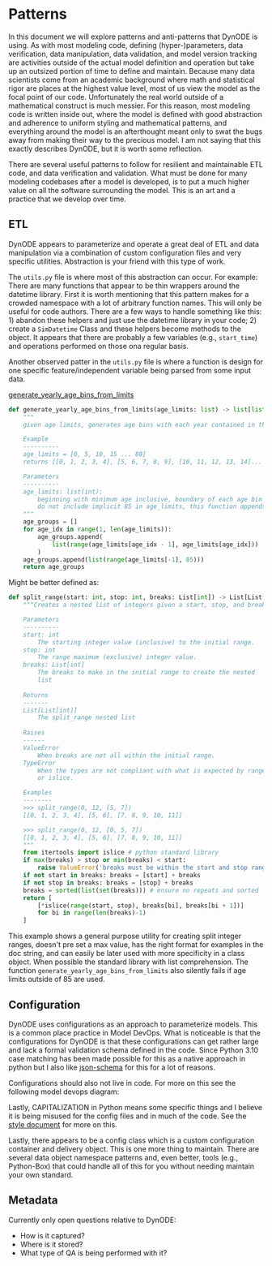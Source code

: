 # Patterns

In this document we will explore patterns and anti-patterns that DynODE is
using. As with most modeling code, defining (hyper-)parameters, data
verification, data manipulation, data validation, and model version tracking
are activities outside of the actual model definition and operation but take
up an outsized portion of time to define and maintain. Because many data
scientists come from an academic background where math and statistical rigor
are places at the highest value level, most of us view the model as the
focal point of our code. Unfortunately the real world outside of a mathematical
construct is much messier. For this reason, most modeling code is written
inside out, where the model is defined with good abstraction and adherence
to uniform styling and mathematical patterns, and everything around the model
is an afterthought meant only to swat the bugs away from making their way to
the precious model. I am not saying that this exactly describes DynODE, but it
is worth some reflection.

There are several useful patterns to follow for resilient and maintainable ETL
code, and data verification and validation. What must be done for many modeling
codebases after a model is developed, is to put a much higher value on all the
software surrounding the model. This is an art and a practice that we develop
over time.

## ETL

DynODE appears to parameterize and operate a great deal of ETL and data
manipulation via a combination of custom configuration files and very specific
utilities. Abstraction is your friend with this type of work.

The `utils.py` file is where most of this abstraction can occur. For example:
There are many functions that appear to be thin wrappers around the datetime
library. First it is worth mentioning that this pattern makes for a crowded
namespace with a lot of arbitrary function names. This will only be useful for
code authors. There are a few ways to handle something like this: 1) abandon
these helpers and just use the datetime library in your code; 2) create a 
`SimDatetime` Class and these helpers become methods to the object. It
appears that there are probably a few variables (e.g., `start_time`)
and operations performed on those ona regular basis.

Another observed patter in the `utils.py` file is where a function is design
for one specific feature/independent variable being parsed from some input data.

[generate_yearly_age_bins_from_limits](https://github.com/CDCgov/DynODE/blob/809de958aee5ed4c08d772a3c13daddbf8ded1fd/src/dynode/utils.py#L1111)
```python
def generate_yearly_age_bins_from_limits(age_limits: list) -> list[list[int]]:
    """
    given age limits, generates age bins with each year contained in that bin up to 85 years old exclusive

    Example
    ----------
    age_limits = [0, 5, 10, 15 ... 80]
    returns [[0, 1, 2, 3, 4], [5, 6, 7, 8, 9], [10, 11, 12, 13, 14]... [80, 81, 82, 83, 84]]

    Parameters
    ----------
    age_limits: list(int):
        beginning with minimum age inclusive, boundary of each age bin exclusive. Not including last age bin.
        do not include implicit 85 in age_limits, this function appends that bin automatically.
    """
    age_groups = []
    for age_idx in range(1, len(age_limits)):
        age_groups.append(
            list(range(age_limits[age_idx - 1], age_limits[age_idx]))
        )
    age_groups.append(list(range(age_limits[-1], 85)))
    return age_groups
```

Might be better defined as:

```python
def split_range(start: int, stop: int, breaks: List[int]) -> List[List[int]]:
    """Creates a nested list of integers given a start, stop, and breaks.

    Parameters
    ----------
    start: int
        The starting integer value (inclusive) to the initial range.
    stop: int
        The range maximum (exclusive) integer value.
    breaks: List[int]
        The breaks to make in the initial range to create the nested
        list
    
    Returns
    -------
    List[List[int]]
        The split_range nested list
    
    Raises
    ------
    ValueError
        When breaks are not all within the initial range.
    TypeError
        When the types are not compliant with what is expected by range
        or islice.

    Examples
    --------
    >>> split_range(0, 12, [5, 7])
    [[0, 1, 2, 3, 4], [5, 6], [7, 8, 9, 10, 11]]

    >>> split_range(0, 12, [0, 5, 7])
    [[0, 1, 2, 3, 4], [5, 6], [7, 8, 9, 10, 11]]
    """
    from itertools import islice # python standard library
    if max(breaks) > stop or min(breaks) < start:
        raise ValueError('breaks must be within the start and stop range')
    if not start in breaks: breaks = [start] + breaks
    if not stop in breaks: breaks = [stop] + breaks
    breaks = sorted(list(set(breaks))) # ensure no repeats and sorted
    return [
        [*islice(range(start, stop), breaks[bi], breaks[bi + 1])]
        for bi in range(len(breaks)-1)
    ]
```
This example shows a general purpose utility for creating split integer ranges,
doesn't pre set a max value, has the right format for examples in the doc string,
and can easily be later used with more specificity in a class object. When
possible the standard library with list comprehension. The function
`generate_yearly_age_bins_from_limits` also silently fails if age limits
outside of 85 are used.

## Configuration

DynODE uses configurations as an approach to parameterize models. This is
a common place practice in Model DevOps. What is noticeable is that the
configurations for DynODE is that these configurations can get rather large
and lack a formal validation schema defined in the code. Since Python 3.10
case matching has been made possible for this as a native approach in python
but I also like [json-schema](https://json-schema.org/) for this for a lot of
reasons.

Configurations should also not live in code. For more on this see the following
model devops diagram:

Lastly, CAPITALIZATION in Python means some specific things and I believe it is
being misused for the config files and in much of the code. See the
[style document](./style.md) for more on this.

Lastly, there appears to be a config class which is a custom configuration
container and delivery object. This is one more thing to maintain. There are
several data object namespace patterns and, even better, tools (e.g.,
Python-Box) that could handle all of this for you without needing maintain your
own standard.

## Metadata

Currently only open questions relative to DynODE:

 - How is it captured?
 - Where is it stored?
 - What type of QA is being performed with it? 